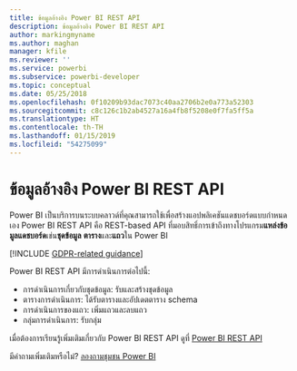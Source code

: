 ```yaml
---
title: ข้อมูลอ้างอิง Power BI REST API
description: ข้อมูลอ้างอิง Power BI REST API
author: markingmyname
ms.author: maghan
manager: kfile
ms.reviewer: ''
ms.service: powerbi
ms.subservice: powerbi-developer
ms.topic: conceptual
ms.date: 05/25/2018
ms.openlocfilehash: 0f10209b93dac7073c40aa2706b2e0a773a52303
ms.sourcegitcommit: c8c126c1b2ab4527a16a4fb8f5208e0f7fa5ff5a
ms.translationtype: HT
ms.contentlocale: th-TH
ms.lasthandoff: 01/15/2019
ms.locfileid: "54275099"
---
```

# <a name="power-bi-rest-api-reference"></a>ข้อมูลอ้างอิง Power BI REST API

Power BI เป็นบริการบนระบบคลาวด์ที่คุณสามารถใช้เพื่อสร้างแอปพลิเคชันแดชบอร์ดแบบกำหนดเอง Power BI REST API คือ REST-based API ที่มอบสิทธิ์การเข้าถึงทางโปรแกรม**แหล่งข้อมูลแดชบอร์ด**เช่น**ชุดข้อมูล** **ตาราง**และ**แถว**ใน Power BI

[!INCLUDE [GDPR-related guidance](../includes/gdpr-hybrid-note.md)]

Power BI REST API มีการดำเนินการต่อไปนี้:

* การดำเนินการเกี่ยวกับชุดข้อมูล: รับและสร้างชุดข้อมูล
* ตารางการดำเนินการ: ได้รับตารางและอัปเดตตาราง schema
* การดำเนินการของแถว: เพิ่มแถวและลบแถว
* กลุ่มการดำเนินการ: รับกลุ่ม

เมื่อต้องการเรียนรู้เพิ่มเติมเกี่ยวกับ Power BI REST API ดูที่ [Power BI REST API](https://docs.microsoft.com/rest/api/power-bi/)

มีคำถามเพิ่มเติมหรือไม่? [ลองถามชุมชน Power BI](http://community.powerbi.com/)